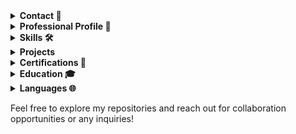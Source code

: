 <details>
<summary><strong>Contact 📧</strong></summary>
<p>

#### 📧 **Contact**
- Email: johncomstock9716@gmail.com
- LinkedIn: [johnccomstock](https://www.linkedin.com/in/johnccomstock/)
- GitHub: [jocomst](https://github.com/jocomst)

</p>
</details>

<details>
<summary><strong>Professional Profile 💼</strong></summary>
<p>

#### 💼 **Professional Profile**
Experienced Information Security Professional with expertise in Third Party Risk Management and SSO integration. Proficient in Java, JavaScript, React, and Spring. Committed to driving innovative solutions and making data-informed decisions in dynamic environments.

</p>
</details>

<details>
<summary><strong>Skills 🛠</strong></summary>
<p>

#### 🛠 **Skills**
- **Programming Languages:** React, JavaScript, Java, C, Bash
- **DevOps and Cloud Solutions:** Jira, GitHub, AWS Lambda, AWS API Gateway, S3 Buckets, EC2, Serverless Architecture
- **Soft Skills:** Effective communication, adaptability, leadership, problem solving, self-management

</p>
</details>

<details>
<summary><strong>Projects</strong></summary>
<p>

#### 💡 **Projects**
Highlight a few projects here with links to the repositories, e.g.,
- [Project Name](GitHub link) - Brief description.

</p>
</details>

<details>
<summary><strong>Certifications 📜</strong></summary>
<p>

#### 📜 **Certifications**
- Microsoft Certified: Azure Fundamentals, Feb 2022
- AWS Certified Cloud Practitioner, Oct 2022
- CompTIA Security+ ce Certification, Jul 2022

</p>
</details>

<details>
<summary><strong>Education 🎓</strong></summary>
<p>

#### 🎓 **Education**
- Bachelor of Science in Economics | Bachelor of Arts in Spanish, University of North Carolina at Charlotte, Cum Laude Graduate, May 2019

</p>
</details>

<details>
<summary><strong>Languages 🌐</strong></summary>
<p>

#### 🌐 **Languages**
- Spanish: Proficient in spoken language, adept in practical, social, and professional discussions.
- Portuguese: Understands routine social needs and basic job requirements.

</p>
</details>

Feel free to explore my repositories and reach out for collaboration opportunities or any inquiries!
